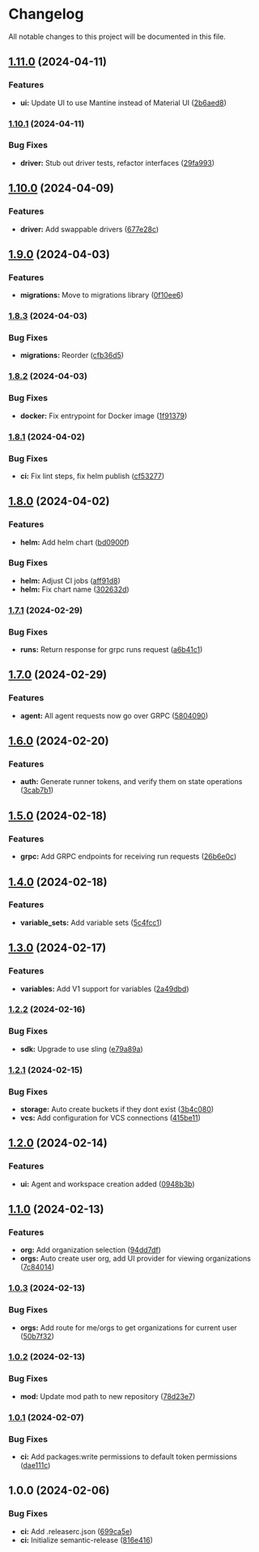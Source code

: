 # Changelog

All notable changes to this project will be documented in this file.

## [1.11.0](https://github.com/chushi-io/chushi/compare/v1.10.1...v1.11.0) (2024-04-11)


### Features

* **ui:** Update UI to use Mantine instead of Material UI ([2b6aed8](https://github.com/chushi-io/chushi/commit/2b6aed87c7e01349720069c7e9818b4c1b7f7b46))

### [1.10.1](https://github.com/chushi-io/chushi/compare/v1.10.0...v1.10.1) (2024-04-11)


### Bug Fixes

* **driver:** Stub out driver tests, refactor interfaces ([29fa993](https://github.com/chushi-io/chushi/commit/29fa993766d724dae5d894626cb0064499f3132e))

## [1.10.0](https://github.com/chushi-io/chushi/compare/v1.9.0...v1.10.0) (2024-04-09)


### Features

* **driver:** Add swappable drivers ([677e28c](https://github.com/chushi-io/chushi/commit/677e28cd14a9eb79e0a925660dd2d961cd572685))

## [1.9.0](https://github.com/chushi-io/chushi/compare/v1.8.3...v1.9.0) (2024-04-03)


### Features

* **migrations:** Move to migrations library ([0f10ee6](https://github.com/chushi-io/chushi/commit/0f10ee6b382caa2f71c88032c9e8ba1ca1c0890b))

### [1.8.3](https://github.com/chushi-io/chushi/compare/v1.8.2...v1.8.3) (2024-04-03)


### Bug Fixes

* **migrations:** Reorder ([cfb36d5](https://github.com/chushi-io/chushi/commit/cfb36d53bbdb0cf406049f46ed5b7073730e1b25))

### [1.8.2](https://github.com/chushi-io/chushi/compare/v1.8.1...v1.8.2) (2024-04-03)


### Bug Fixes

* **docker:** Fix entrypoint for Docker image ([1f91379](https://github.com/chushi-io/chushi/commit/1f91379f83653dfac98d2f8ddfa8337c42acb8ba))

### [1.8.1](https://github.com/chushi-io/chushi/compare/v1.8.0...v1.8.1) (2024-04-02)


### Bug Fixes

* **ci:** Fix lint steps, fix helm publish ([cf53277](https://github.com/chushi-io/chushi/commit/cf532771216a7f2b0fe6bb5f6b3d47b46b2d3d56))

## [1.8.0](https://github.com/chushi-io/chushi/compare/v1.7.1...v1.8.0) (2024-04-02)


### Features

* **helm:** Add helm chart ([bd0900f](https://github.com/chushi-io/chushi/commit/bd0900f76dc2615df3a8572fa48848e0ea454094))


### Bug Fixes

* **helm:** Adjust CI jobs ([aff91d8](https://github.com/chushi-io/chushi/commit/aff91d831e0c2c42e7dbf7e3b71b6457c1b475df))
* **helm:** Fix chart name ([302632d](https://github.com/chushi-io/chushi/commit/302632d01d5f052d4b2bdcbc7ba778336d41c61a))

### [1.7.1](https://github.com/chushi-io/chushi/compare/v1.7.0...v1.7.1) (2024-02-29)


### Bug Fixes

* **runs:** Return response for grpc runs request ([a6b41c1](https://github.com/chushi-io/chushi/commit/a6b41c1c293beeaa8a26aae6a876a30ef56ebfc0))

## [1.7.0](https://github.com/chushi-io/chushi/compare/v1.6.0...v1.7.0) (2024-02-29)


### Features

* **agent:** All agent requests now go over GRPC ([5804090](https://github.com/chushi-io/chushi/commit/58040904a93f4aaa43f09245f99aeff0b5ffe7f9))

## [1.6.0](https://github.com/chushi-io/chushi/compare/v1.5.0...v1.6.0) (2024-02-20)


### Features

* **auth:** Generate runner tokens, and verify them on state operations ([3cab7b1](https://github.com/chushi-io/chushi/commit/3cab7b1520ca6af0c2bf3764bb41a80dd9fb251b))

## [1.5.0](https://github.com/chushi-io/chushi/compare/v1.4.0...v1.5.0) (2024-02-18)


### Features

* **grpc:** Add GRPC endpoints for receiving run requests ([26b6e0c](https://github.com/chushi-io/chushi/commit/26b6e0c7c2152d1d709f832d92918055d795323b))

## [1.4.0](https://github.com/chushi-io/chushi/compare/v1.3.0...v1.4.0) (2024-02-18)


### Features

* **variable_sets:** Add variable sets ([5c4fcc1](https://github.com/chushi-io/chushi/commit/5c4fcc13e2117b545d43a7a9b3ba09c15737294a))

## [1.3.0](https://github.com/chushi-io/chushi/compare/v1.2.2...v1.3.0) (2024-02-17)


### Features

* **variables:** Add V1 support for variables ([2a49dbd](https://github.com/chushi-io/chushi/commit/2a49dbdada81eb95232e733bb9cd4cf412deeb70))

### [1.2.2](https://github.com/chushi-io/chushi/compare/v1.2.1...v1.2.2) (2024-02-16)


### Bug Fixes

* **sdk:** Upgrade to use sling ([e79a89a](https://github.com/chushi-io/chushi/commit/e79a89a694cc3454f8626f021e795da4ec437497))

### [1.2.1](https://github.com/chushi-io/chushi/compare/v1.2.0...v1.2.1) (2024-02-15)


### Bug Fixes

* **storage:** Auto create buckets if they dont exist ([3b4c080](https://github.com/chushi-io/chushi/commit/3b4c080a2c3c9cf05b8c478f3ace76f8788b8449))
* **vcs:** Add configuration for VCS connections ([415be11](https://github.com/chushi-io/chushi/commit/415be11f3b7bc1caa42b491a3b8e1f8ec37348b5))

## [1.2.0](https://github.com/chushi-io/chushi/compare/v1.1.0...v1.2.0) (2024-02-14)


### Features

* **ui:** Agent and workspace creation added ([0948b3b](https://github.com/chushi-io/chushi/commit/0948b3b2a3a29592d0920b0730879135d4a91745))

## [1.1.0](https://github.com/chushi-io/chushi/compare/v1.0.3...v1.1.0) (2024-02-13)


### Features

* **org:** Add organization selection ([94dd7df](https://github.com/chushi-io/chushi/commit/94dd7df27aca30479582dfd45935081a5c88c97d))
* **orgs:** Auto create user org, add UI provider for viewing organizations ([7c84014](https://github.com/chushi-io/chushi/commit/7c840142734b4730d399334a87cd5515cff91d44))

### [1.0.3](https://github.com/chushi-io/chushi/compare/v1.0.2...v1.0.3) (2024-02-13)


### Bug Fixes

* **orgs:** Add route for me/orgs to get organizations for current user ([50b7f32](https://github.com/chushi-io/chushi/commit/50b7f32b7f4abe9bf61f7e2525cf241256aa7a00))

### [1.0.2](https://github.com/chushi-io/chushi/compare/v1.0.1...v1.0.2) (2024-02-13)


### Bug Fixes

* **mod:** Update mod path to new repository ([78d23e7](https://github.com/chushi-io/chushi/commit/78d23e7766e050e3324ce92686394df3977c57a6))

### [1.0.1](https://github.com/chushi-io/chushi/compare/v1.0.0...v1.0.1) (2024-02-07)


### Bug Fixes

* **ci:** Add packages:write permissions to default token permissions ([dae111c](https://github.com/chushi-io/chushi/commit/dae111ca2b026aaf977be0a9b73da36e68f0e7f5))

## 1.0.0 (2024-02-06)


### Bug Fixes

* **ci:** Add .releaserc.json ([699ca5e](https://github.com/chushi-io/chushi/commit/699ca5e375e0df14aba96b4dcea35225a01c1d73))
* **ci:** Initialize semantic-release ([816e416](https://github.com/chushi-io/chushi/commit/816e416bc4d2d3e61893afcd61ac2f6888e5f940))
